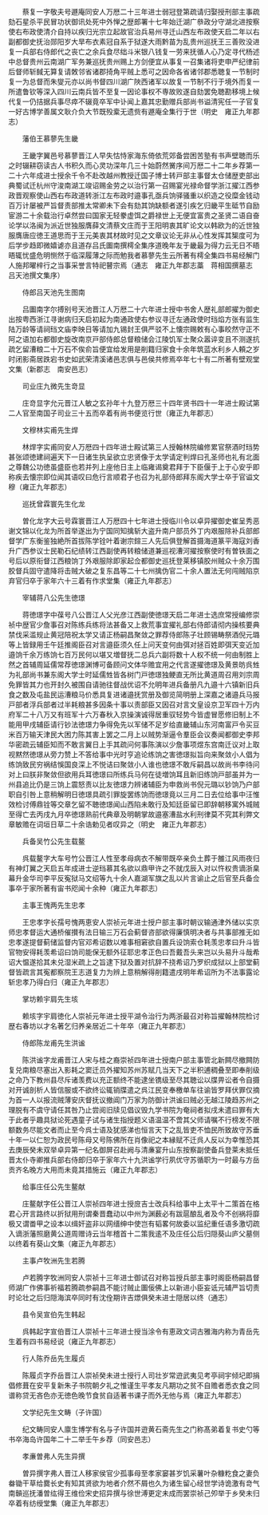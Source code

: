 <!-- { "loadSidebar": true } -->
　　蔡复一字敬夫号遯庵同安人万厯二十三年进士弱冠登第疏请归娶授刑部主事疏劾石星杀平民冒功状御讯处死中外惮之歴郎署十七年始迁湖广叅政分守湖北进按察使右布政使清介自持以疾归光宗立起故官治兵易州寻迁山西左布政使天启二年以右副都御史抚治郧阳岁大旱布衣素冠自系于狱遂大雨黔苗为乱贵州巡抚王三善败没进复一兵部右侍郎代之丧亡之余兵食尽绌斗米银八钱复一劳来抚循人心乃定寻代杨述中总督贵州云南湖广军务兼巡抚贵州赐上方剑便宜从事复一召集诸将吏申严纪律前后督师斩馘无算复请敇邻省诸郡掎角平贼上悉可之因命各省诸邻郡悉聴复一节制时复一为总督而朱燮元亦以尚书督四川湖广陜西诸军以故复一节制不行于境外而复一所遣鲁钦等深入四川云南兵皆不至复一因论事权不専故败遂自劾罢免聴勘移境上候代复一仍拮据兵事尽瘁不辍竟卒军中讣闻上嘉其忠勤赠兵部尚书谥清宪任一子官复一好古博学善属文耿介负大节既殁槖无遗赀有遯庵全集行于世（明史　雍正九年郡志）

　　藩伯王慕蓼先生畿

　　王畿字翼邑号慕蓼晋江人早失怙恃家海东倚依荒郊备尝困苦塾有书声壁聴而乐之时辍耕窃读古人书积久而心灵功深年几三十始蔚然黉序间万厯二十二年乡荐第一二十六年成进士授余千令不赴改越州教授迁国子博士转戸部主事督太仓储歴吏部出典蜀试迁杭州守浚南湖工竣诏赐金劳之以治行第一召赐宴光禄命督学浙江擢江西参政晋观察使山西右布政道转浙江左布政时邉事孔亟兵饷驿骚重以织造之役糜金钱动百万计屡被严旨督责部推太常卿未下会有劾其饷缺额者遂引疾乞归畿平生砥节自励宦游二十余载治行卓然尝曰国家无轻豢虚饵之爵禄世上无便宜富贵之圣贤二语自奋论学以洛闽为派近世独服膺薛文清蔡文庄而于王阳明衷其旷论文以韩欧为的近世独服膺唐应徳王道思而于王元美衷其材故时见之文章议论无非从心性发挥其榘度可为后学步趋即微嬉谑亦且道存吕氏圗南撰樗全集序道晚年友于畿最为得力云无日不晤晤辄忧盛危明恻然于临深履薄之际而勉我者慕蓼先生云所著有樗全集四书易经解门人施邦曜梓行之当事采誉言特祀瞽宗焉（通志　雍正九年郡志藁　蒋相国撰墓志　吕天池撰文集序）

　　侍郎吕天池先生图南

　　吕圗南字尔搏别号天池晋江人万厯二十六年进士授中书舍人歴礼部郎擢为御史出按粤西浙江寻谢病归天启初起为南通政使右参议寻迁左通政使时珰焰方张有监生陆万龄等请祠珰文庙李映日等请加九锡封王俱严驳不上懐宗赐敕有心事皎然守正不阿之语加右都御史旋改南京戸部侍郎总督粮储会江陵饥军士聚众嚣谇变且不测遂抗疏乞留漕粮二十万石不俟俞旨便宜给发用是削籍归家食十余年筑蓝水利乡人頼之岁时闭影斋居跌宕书史如武荣清溪诸邑志俱与邑侯共修焉卒年七十有二所著有壁观堂文集（新郡志　南安邑志）

　　司业庄九微先生竒显

　　庄竒显字允元晋江人敏之玄孙年十九登万厯三十四年贤书四十一年进士殿试第二人官至南国子司业三十五而卒着有尚书便览行世（雍正九年郡志）

　　文穆林实甫先生焊

　　林焊字实甫同安人万厯四十四年进士殿试第三人授翰林院编修累官祭酒时珰势甚张颂徳建祠遍天下一日诸生执呈欲立忠贤像于太学请定判焊曰孔圣师也礼有北面之尊魏公功徳虽盛臣也若并列上座他日主上临雍谒奠君拜于下臣偃于上于心安乎即称疾去懐宗即位闻其语叹曰危行言顺君子也召为礼部侍郎拜东阁大学士卒于官谥文穆（雍正九年郡志）

　　巡抚曾霖寰先生化龙

　　曽化龙字大云号霖寰晋江人万厯四十七年进士授临川令以卓异擢御史崔呈秀恶谢文锦以化龙为所首举遂出为宁国同知擒斩大盗升南户部员外丁内艰服除补兵部郎督学广东衡鉴独絶所首拔陈学铨叶着谢宗鍹三人先后俱登解首摄海道篆平海寇刘香升广西参议士民勒石纪绩转江西副使再转粮储道兼巡视漕河擢按察使时有曽铁面之号后以原衔督江西粮饷丁外艰服除即家起佥都御史巡抚登莱移镇胶州贼众十余万围胶督兵固守遣降将击贼大破之复东昌等二十七州擒伪官二十余人置法无何闯贼陷京弃官归卒于家年六十三着有作求堂集（雍正九年郡志）

　　宰辅蒋八公先生徳璟

　　蒋徳璟字中葆号八公晋江人父光彦江西副使徳璟天启二年进士选庶常授编修崇祯中歴官少詹事召对陈练兵练将法甚备又上救荒事宜擢礼部右侍郎请彻内操核要典禁伐采滥规止黄冠陪祝太学又请正杨嗣昌聚敛之罪荐侍郎陈子壮顾锡畴祭酒倪元璐等上皆録用壬午廷推阁臣召对言邉臣须久任上问天变何由弭对拯百姓即弭天变近加邉饷千余万练饷七百万民何以堪又増督抚二总兵六副将数十人权不统一何由制胜上然之首辅周延儒常荐徳璟渊博可备顾问文体华赡宜用之代言遂擢徳璟及黄景昉呉甡为礼部尚书兼东阁大学士时延儒甡皆各树门戸徳璟独鲠直无所比黄道周召用刘宗周免罪皆其力也开封久被围自请驰往督战优诏不允明年进兵备册凡九邉十六镇新旧兵食之数及屯盐民运漕粮马价悉具复进诸邉抚赏册及御览简明册上深嘉之诸邉兵马报戸部者浮兵部者过半耗粮甚多因条十事以责部臣又因召对言文皇设京卫军四十万内府军二十八万又有班军十六万春秋入京操演诚得居重驭轻势今皆虚冒愿修旧制上不能用甲戌辅臣请行钞法徳璟力争得免先以军储不足岁给直畿辅山东河南富戸令买豆米百万输天津民大困力陈其害上罢之二月上以贼势渐逼令羣臣会议奏闻都御史李邦华密疏云辅臣知而不敢言翼日上手其疏问何事陈演以少詹事项煜东宫南迁议对上取视黙然徳璟从旁力赞上不答给事中光时亨追论练饷之害徳璟拟旨向来聚敛小人倡为练饷致民穷祸结悞国良深上不悦诘曰聚敛小人谁也徳璟不敢斥嗣昌以故尚书李待问对上曰朕非聚敛但欲用兵耳徳璟曰所练兵马何在徒増饷耳且新旧练饷戸部虽并为一州县追比仍是三饷上震怒责以比友徳璟力辨诸辅臣为申救尚书倪元璐以钞饷乃户部职自引咎上意稍解明日徳璟具疏引罪旋罢练饷而徳璟竟以三月二日去位给事中汪惟效检讨傅鼎铨等交章乞留不聴徳璟闻山西陷未敢行及知廷臣留已即辞朝移寓外城贼至得亡去丙戌九月卒徳璟熟前代典章及明朝掌故邉塞漕盐水利刑律莫不究其利弊文章敏赡在词垣日草二十余诰勅见者叹异之（明史　雍正九年郡志）

　　兵备吴竹公先生载鳌

　　呉载鳌字大车号竹公晋江人性至孝母病衣不解带既卒亲负土葬于雒江风雨夜归有神灯翼之天启五年成进士逆珰慕其名欲以鼎甲许之不就戊辰入对以忤权贵谪浙臬幕升金华司李平反寃狱马文绍等九十余人嘉湖军旗之乱以片言谕止之后官至兵备佥事卒于家所著有宙书咫闻十余种（雍正九年郡志）

　　主事王愧两先生忠孝

　　王忠孝字长孺号愧两恵安人崇祯元年进士授户部主事时朝议输通津外储以实京师忠孝督运大通桥催攅有法日输三万石会蓟督咨部欲得廉慎明决者与共事部推无如忠孝遂提督蓟储监督内官邓希诏数以难事相窘欲自置兵设饷索仓耗羡忠孝曰升斗皆官物安得耗羡希诏曰饷司能保无额外征耶忠孝正色曰吾戴吾头来岂以头易升斗哉希诏大愠遂拾其未兑湿米疏上之旨逮下狱及置对抗辞不挠希诏乃罗织成狱以上部堂蓟督皆疏言其寃都察院王志道复力为辨上意稍解得削籍遣戌明年希诏所为不法事露论斩忠孝乃得白归（雍正九年郡志）

　　掌坊赖宇肩先生垓

　　赖垓字宇肩徳化人崇祯元年进士授平湖令治行为两浙最召对称旨擢翰林院检讨歴右春坊以才名著乞归养亲居近二十年卒（雍正九年郡志）

　　侍郎陈龙甫先生洪谧

　　陈洪谧字龙甫晋江人宋与桂之裔崇祯四年进士授南户部主事管北新闗尽撤闗防复兑南粮尽塞出入影耗之窦迁员外擢知苏州苏赋几当天下之半积逋稠叠至即奉削级之命乃下教州县尽斥诸羡费以充正额终不能逮坐镌级至尽其聴讼以牒畀讼者令自摄对开诚剖析人皆信服或不欲终讼辄销牒遣之呉江民变奉檄单车往谕皆罗拜伏罪仅摘为首一人以报流贼薄安庆督抚议撤阊门万家为防御计洪谧曰贼必无越江陵趋苏州之理脱有不虞守请任其咎乃止尝阅旧牍见倡议毁九学书院为奄祠者拟戌未遣曰罪有大于此者乎趣具狱论死遇童子试与诸生指授题义语温温不啻其父师请嘱不行榜发不限额数务尽能文者而止至今呉士语及犹感涕也恒言天下之乱皆吏不恤民所致故守苏垂十年一以仁恕为政民号陈母又号陈佛所在肖像祀之本縁赋不迁呉人反以为幸惟恐其去庚辰癸未双举卓异第一纪名御屏召赴阙与清亷宴升山东按察副使备兵登莱未抵任晋太仆寺卿推兵部右侍郎归卒于家年六十九洪谧学行夙优守苏循职为一时最与方岳贡齐名晚方大用而未竟其措施云（雍正九年郡志）

　　给事庄任公先生鳌献

　　庄鳌献字任公晋江人崇祯四年进士授庻吉士改兵科给事中上太平十二策首在格君心开言路终以折狱用刑谓秦晋蠢动以中州为渊薮必有跋扈酿乱者及今不创祸将靡极又谓畨甲之设本以缉奸盗非以网缙绅中使岂有韬畧何故委以监纪重任语多激切疏入谪浙藩照磨黄公道周赠诗云当年稽首十二策我逺不及庄任公后归隠葵山庐父墓侧以终着有葵山文集（雍正九年郡志）

　　主事卢牧洲先生若腾

　　卢若腾字牧洲同安人崇祯十三年进士御试召对称旨授兵部主事时阁臣杨嗣昌督师湖广作佛事祈福若腾疏参嗣昌不能讨贼止圗佞佛上以新进小臣妄诋元辅严旨切责时论壮之后归隠海滨卒同时有沈佺期许吉燝俱癸未进士隠居以终（通志）

　　县令吴宣伯先生韩起

　　呉韩起字宣伯晋江人崇祯十三年进士授当涂令有恵政文词古雅海内称为青岳先生着有四书易经说（雍正九年郡志）

　　行人陈乔岳先生履贞

　　陈履贞字乔岳晋江人崇祯癸未进士授行人司壮岁常逰武夷见考亭祠宇倾圮即捐倡修葺在安平复新朱子书院朝夕礼之惟谨生平孝友凡期功之贫不自赡者悉衣食之同谱称贷无吝色亦无徳色晚节食贫自适著书课子而外无他与焉（雍正九年郡志）

　　文学纪先生文畴（子许国）

　　纪文畴同安人廪生博学有名与子许国并逰黄石斋先生之门称髙弟着复书史勺等书卒海岛许国年二十二举壬午乡荐（同安邑志）

　　孝亷曽弗人先生异撰

　　曽异撰字弗人晋江人移家侯官少孤事母至孝家窭甚岁饥采薯叶杂糠籺食之妻负畚锄干草给爨长史有知其贤欲为地者介然不屑也久为诸生留心经世学诗诡激有竒气南贑巡抚潘曽纮得王维俭宋史招异撰与徐世溥更定未成而罢崇祯己夘举于乡癸未归卒着有纺绶堂集（雍正九年郡志）

